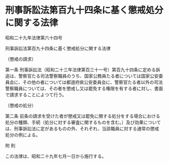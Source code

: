 # 刑事訴訟法第百九十四条に基く懲戒処分に関する法律

昭和二十九年法律第六十四号

刑事訴訟法第百九十四条に基く懲戒処分に関する法律

（懲戒の請求）

第一条 刑事訴訟法（昭和二十三年法律第百三十一号）第百九十四条に定める訴追は、警察官たる司法警察職員のうち、国家公務員たる者については国家公安委員会に、その他の者については都道府県公安委員会に、警察官たる者以外の司法警察職員については、その者を懲戒し又は罷免する権限を有する者に対し、書面で請求することによつて行う。

（懲戒の処分）

第二条 前条の請求を受けた者が懲戒又は罷免に関する処分をする場合における処分の種類、手続（処分に対する審査に関するものを含む。）及び効果については、刑事訴訟法に定があるものの外、それぞれ、当該職員に対する通常の懲戒処分の例による。

附 則

この法律は、昭和二十九年七月一日から施行する。
